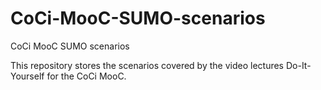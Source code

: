 # CoCi-MooC-SUMO-scenarios
CoCi MooC SUMO scenarios

This repository stores the scenarios covered by the video lectures Do-It-Yourself for the CoCi MooC.
